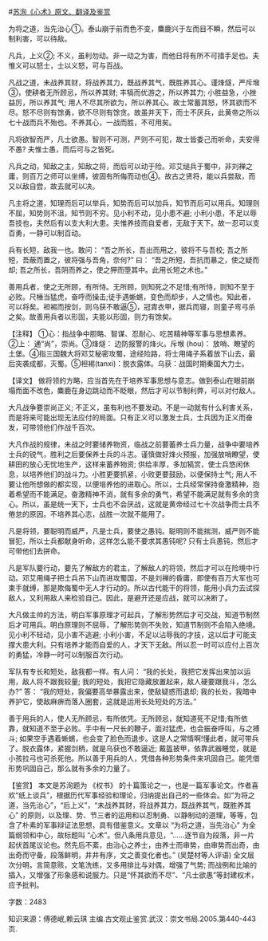 #[苏洵《心术》原文、翻译及鉴赏](https://www.vrrw.net/wx/14142.html)

为将之道，当先治心①。泰山崩于前而色不变，麋鹿兴于左而目不瞬，然后可以制利害，可以待敌。

凡兵，上义②; 不义，虽利勿动。非一动之为害，而他日将有所不可措手足也。夫惟义可以怒士，士以义怒，可与百战。

凡战之道，未战养其财，将战养其力，既战养其气，既胜养其心。谨烽燧，严斥堠③，使耕者无所顾忌，所以养其财; 丰犒而优游之，所以养其力; 小胜益急，小挫益厉，所以养其气; 用人不尽其所欲为，所以养其心。故士常蓄其怒，怀其欲而不尽。怒不尽则有馀勇，欲不尽则有馀贪。故虽并天下，而士不厌兵，此黄帝之所以七十战而兵不殆也。不养其心，一战而胜，不可用矣。

凡将欲智而严，凡士欲愚。智则不可测，严则不可犯，故士皆委己而听命，夫安得不愚? 夫惟士愚，而后可与之皆死。

凡兵之动，知敌之主，知敌之将，而后可以动于险。邓艾缒兵于蜀中，非刘禅之庸，则百万之师可以坐缚，彼固有所侮而动也④。故古之贤将，能以兵尝敌，而又以敌自尝，故去就可以决。

凡主将之道，知理而后可以举兵，知势而后可以加兵，知节而后可以用兵。知理则不屈，知势则不沮，知节则不穷。见小利不动，见小患不避; 小利小患，不足以辱吾技也，夫然后有以支大利大患。夫惟养技而自爱者，无敌于天下。故一忍可以支百勇，一静可以制百动。

兵有长短，敌我一也。敢问： “吾之所长，吾出而用之，彼将不与吾校; 吾之所短，吾蔽而置之，彼将强与吾角，奈何?” 曰： “吾之所短，吾抗而暴之，使之疑而却; 吾之所长，吾阴而养之，使之狎而堕其中。此用长短之术也。”

善用兵者，使之无所顾，有所恃。无所顾，则知死之不足惜;有所恃，则知不至于必败。尺棰当猛虎，奋呼而操击;徒手遇蜥蜴，变色而却步，人之情也。知此者，可以将矣。袒裼而按剑，则乌获不敢逼⑤，冠胄衣甲，据兵而寝，则童子弯弓杀之矣。故善用兵者以形固，夫能以形固，则力有馀矣。



【注释】 ①心：指战争中胆略、智谋、忍耐心、吃苦精神等军事与思想素养。②上： 通“尚”，崇尚。③烽燧： 边防报警的烽火。斥堠 (hou)： 放哨、瞭望的土堡。④指三国魏大将邓艾秘密攻蜀，途经险路，将士用绳子系着放下山去，最后突袭成都，灭蜀。⑤袒裼(tanxi)：脱衣露体。乌获：战国时期秦国大力士。

【译文】 做将领的方略，应当首先在于培养军事思想与意志。做到泰山在眼前崩塌而面不改色，麋鹿在身边跳动而不眨眼，然后才可以节制利弊，可以对付敌人。

大凡战争要崇尚正义; 不正义，虽有利也不要发动。不是一动就有什么利害关系，而是将来可能出现无法应付的局面。只有正义可以激发士兵，士兵因为正义而奋发，可带领他们作战千百次。

大凡作战的规律，未战之时要储养物资，临战之前要蓄养士兵力量，战争中要培养士兵的锐气，胜利之后要保养士兵的斗志。谨慎做好烽火预报，加强放哨瞭望，使耕田的放心无忧地生产，这样来蓄养物资; 供给丰厚，多加犒赏，使士兵悠闲休息，以培养他们的战斗力。小胜更要抓紧，小败更要鼓励，以便保持士气; 用人不要让他所想做的都实现，以便培养他的进取心。所以，士兵经常保持奋激精神，抱着希望而不能满足。奋激精神不消，就有多余的勇气，希望不能满足就有多余的贪心。所以，虽是统一天下，士兵也不会厌战，这就是黄帝经过七十次战争而士兵不倦怠的原因。不培养其心志，战胜一次就不能用了。

凡是将领，要聪明而威严，凡是士兵，要使之愚钝。聪明则不能揣测，威严则不能冒犯，所以士兵都献身听命，这样怎么能不要求其愚钝呢? 只有士兵愚钝，然后才可带他们去拼命。

凡是军队要行动，要先了解敌方的君主，了解敌人的将领，然后才可以在险境中行动。邓艾用绳子把士兵吊下山而进攻蜀国，不是刘禅的昏庸，即使有百万大军也可束手就缚，那是欺侮蜀中无人才行动的。所以古代能干的将领，能用小兵力去试探敌人，又利用敌人来检验自己。因此，是避开还是应战，就可以决断了。

大凡做主帅的方法，明白军事原理才可起兵，了解形势然后才可交战，知道节制然后才可用兵。明白原理则不屈辱，了解形势则不失败，知道节制则不会陷入绝境。见小利不轻动，见小害不逃避; 小利小害，不足以沾辱我的才技，这以后才可能支撑大患大利。只有培养才能而自爱的人，才天下无敌。所以忍一时可以应付上百次的勇猛，冷静一时可以制服百次行动。

军队有专长和短处，敌我都一样。有人问： “我的长处，我把它发挥出来加以运用，敌人将不跟我较量; 我的短处，我把它隐藏放置起来，敌人硬要跟我斗，怎么办?” 答： “我的短处，我偏要高举暴露出来，使敌疑惑而退却; 我的长处，我暗中养护它，使敌麻痹而落入圈套，这就是运用长处短处的方法。”

善于用兵的人，使人无所顾忌，有所依凭。无所顾忌，就知道死不足惜;有所依靠，就知道不至于必败。手中有一尺长的鞭子，面对猛虎，也会振奋呼叫，与之搏斗; 如果空手遇着蜥蜴，也会变了脸色而退步。这是人之常情啊!懂此者，就可带兵了。脱衣露体，紧握剑柄，就是乌获也不敢逼近; 戴盔披甲，依靠武器睡觉，就是小孩拉弓也可杀死他。所以善于用兵的人，凭借各种形势条件来巩固自己。能凭借形势巩固自己，那么就有多余的力量了。

【鉴赏】 本文是苏洵题为 《权书》 的十篇策论之一，也是一篇军事论文。作者喜欢“纸上谈兵”，根据历代军事经验和理论，归纳提出自己的一些体会。如“为将之道，当先治心”，“后上义”，“未战养其财，将战养其力，既战养其气，既胜养其心” 的原则，以及理、势、节三者的运用和以忍制勇、以静制动的道理，等等，包含了朴素的军事辩证法思想，具有借鉴意义。文章以 “为将之道，当先治心” 为全篇纲领和中心，故标题叫 “心术”。但八条用兵意见，“……逐节自为段落，非一片起伏首尾议论也。然先后不紊，由治心之养士，由养士而审势，由审势而出奇，由出奇而守备，段落鲜明，井井有序，文之善变化者也。” (吴楚材等人评语) 全文层次分明，言简意赅，文笔洗练，又多用排比与对偶，增强了气势; 而战例和比喻的插入，又增强了形象感和说服力。只是“怀其欲而不尽”、“凡士欲愚”等封建权术，应予批判。

字数：2483

知识来源：傅德岷,赖云琪 主编.古文观止鉴赏.武汉：崇文书局.2005.第440-443页.

